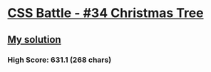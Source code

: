 # [CSS Battle - #34 Christmas Tree](https://cssbattle.dev/play/34)

## [My solution](https://arpadgbondor.github.io/CSSBattle-34/)

### High Score: 631.1 (268 chars)
